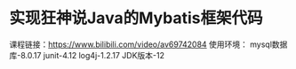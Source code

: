 # 实现狂神说Java的Mybatis框架代码
课程链接：https://www.bilibili.com/video/av69742084
使用环境： mysql数据库-8.0.17 junit-4.12 log4j-1.2.17 JDK版本-12
